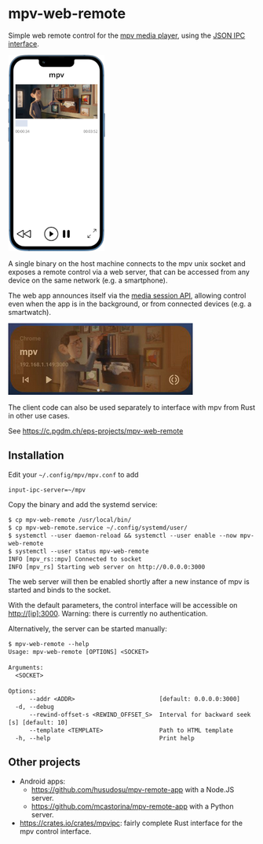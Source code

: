 # mpv-web-remote

Simple web remote control for the [mpv media player](https://mpv.io/), using the [JSON IPC interface](https://mpv.io/manual/stable/#json-ipc).

![Screenshot](screenshot.png)

A single binary on the host machine connects to the mpv unix socket and exposes a remote control via a web server, that can be accessed from any device on the same network (e.g. a smartphone).

The web app announces itself via the [media session API](https://developer.mozilla.org/en-US/docs/Web/API/Media_Session_API), allowing control even when the app is in the background, or from connected devices (e.g. a smartwatch).

![Screenshot](mediasession.png)

The client code can also be used separately to interface with mpv from Rust in other use cases.

See https://c.pgdm.ch/eps-projects/mpv-web-remote

## Installation

Edit your `~/.config/mpv/mpv.conf` to add

```
input-ipc-server=~/mpv
```

Copy the binary and add the systemd service:

```console
$ cp mpv-web-remote /usr/local/bin/
$ cp mpv-web-remote.service ~/.config/systemd/user/
$ systemctl --user daemon-reload && systemctl --user enable --now mpv-web-remote
$ systemctl --user status mpv-web-remote
INFO [mpv_rs::mpv] Connected to socket
INFO [mpv_rs] Starting web server on http://0.0.0.0:3000
```

The web server will then be enabled shortly after a new instance of mpv is started and binds to the socket.

With the default parameters, the control interface will be accessible on <http://[ip]:3000>. Warning: there is currently no authentication.

Alternatively, the server can be started manually:

```console
$ mpv-web-remote --help
Usage: mpv-web-remote [OPTIONS] <SOCKET>

Arguments:
  <SOCKET>

Options:
      --addr <ADDR>                        [default: 0.0.0.0:3000]
  -d, --debug
      --rewind-offset-s <REWIND_OFFSET_S>  Interval for backward seek [s] [default: 10]
      --template <TEMPLATE>                Path to HTML template
  -h, --help                               Print help
```

## Other projects

- Android apps:
  - <https://github.com/husudosu/mpv-remote-app> with a Node.JS server.
  - <https://github.com/mcastorina/mpv-remote-app> with a Python server.
- https://crates.io/crates/mpvipc: fairly complete Rust interface for the mpv control interface.
